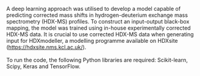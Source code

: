 A deep learning approach was utilised to develop a model capable of predicting corrected mass shifts in hydrogen-deuterium exchange mass spectrometry (HDX-MS) profiles. To construct an input-output black-box mapping, the model was trained using in-house experimentally corrected HDX-MS data. It is crucial to use corrected HDX-MS data when generating input for HDXmodeller, a modelling programme available on HDXsite (https://hdxsite.nms.kcl.ac.uk/). <br /> <br /> To run the code, the following Python libraries are required: Scikit-learn, Scipy, Keras and TensorFlow.

